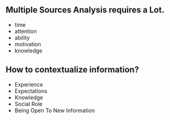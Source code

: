 ## Multiple Sources Analysis requires a Lot.
- time
- attention
- ability
- motivation
- knowledge

## How to contextualize information?
- Experience
- Expectations
- Knowledge
- Social Role
- Being Open To New Information
